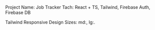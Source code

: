 Project Name: Job Tracker
Tach: React + TS, Tailwind, Firebase Auth, Firebase DB

Tailwind Responsive Design Sizes: md:, lg:.

